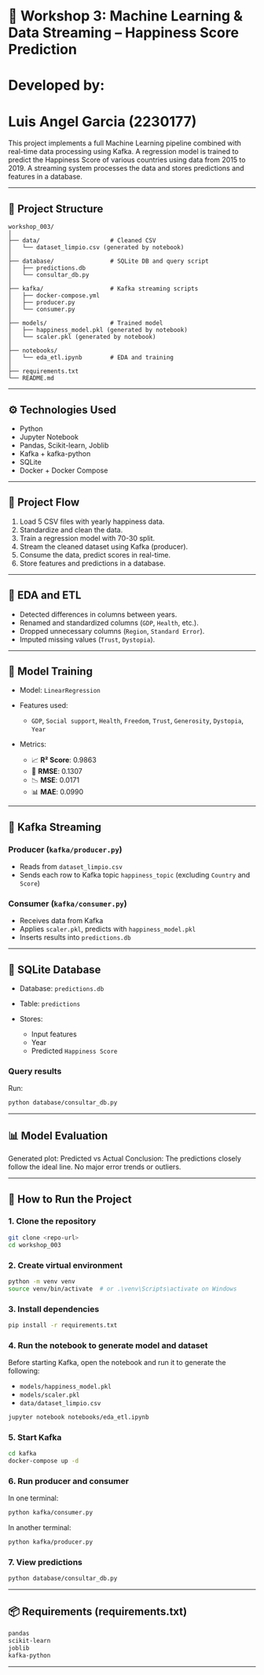 # 🧠 Workshop 3: Machine Learning & Data Streaming – Happiness Score Prediction
# Developed by:
# Luis Angel Garcia (2230177)
This project implements a full Machine Learning pipeline combined with real-time data processing using Kafka. A regression model is trained to predict the Happiness Score of various countries using data from 2015 to 2019. A streaming system processes the data and stores predictions and features in a database.

---

## 📁 Project Structure

```
workshop_003/
│
├── data/                    # Cleaned CSV
│   └── dataset_limpio.csv (generated by notebook)
│
├── database/                # SQLite DB and query script
│   ├── predictions.db
│   └── consultar_db.py
│
├── kafka/                   # Kafka streaming scripts
│   ├── docker-compose.yml
│   ├── producer.py
│   └── consumer.py
│
├── models/                  # Trained model
│   ├── happiness_model.pkl (generated by notebook)
│   └── scaler.pkl (generated by notebook)
│
├── notebooks/
│   └── eda_etl.ipynb        # EDA and training
│
├── requirements.txt
└── README.md
```

---

## ⚙️ Technologies Used

* Python
* Jupyter Notebook
* Pandas, Scikit-learn, Joblib
* Kafka + kafka-python
* SQLite
* Docker + Docker Compose

---

## 🔄 Project Flow

1. Load 5 CSV files with yearly happiness data.
2. Standardize and clean the data.
3. Train a regression model with 70-30 split.
4. Stream the cleaned dataset using Kafka (producer).
5. Consume the data, predict scores in real-time.
6. Store features and predictions in a database.

---

## 🧹 EDA and ETL

* Detected differences in columns between years.
* Renamed and standardized columns (`GDP`, `Health`, etc.).
* Dropped unnecessary columns (`Region`, `Standard Error`).
* Imputed missing values (`Trust`, `Dystopia`).

---

## 🧠 Model Training

* Model: `LinearRegression`
* Features used:

  * `GDP`, `Social support`, `Health`, `Freedom`, `Trust`, `Generosity`, `Dystopia`, `Year`
* Metrics:

  * 📈 **R² Score**: 0.9863
  * 📏 **RMSE**: 0.1307
  * 📉 **MSE**: 0.0171
  * 📊 **MAE**: 0.0990

---

## 🔁 Kafka Streaming

### Producer (`kafka/producer.py`)

* Reads from `dataset_limpio.csv`
* Sends each row to Kafka topic `happiness_topic` (excluding `Country` and `Score`)

### Consumer (`kafka/consumer.py`)

* Receives data from Kafka
* Applies `scaler.pkl`, predicts with `happiness_model.pkl`
* Inserts results into `predictions.db`

---

## 💾 SQLite Database

* Database: `predictions.db`
* Table: `predictions`
* Stores:

  * Input features
  * Year
  * Predicted `Happiness Score`

### Query results

Run:

```bash
python database/consultar_db.py
```

---

## 📊 Model Evaluation

Generated plot: Predicted vs Actual
Conclusion: The predictions closely follow the ideal line. No major error trends or outliers.

---

## 🚀 How to Run the Project

### 1. Clone the repository

```bash
git clone <repo-url>
cd workshop_003
```

### 2. Create virtual environment

```bash
python -m venv venv
source venv/bin/activate  # or .\venv\Scripts\activate on Windows
```

### 3. Install dependencies

```bash
pip install -r requirements.txt
```

### 4. Run the notebook to generate model and dataset

Before starting Kafka, open the notebook and run it to generate the following:

* `models/happiness_model.pkl`
* `models/scaler.pkl`
* `data/dataset_limpio.csv`

```bash
jupyter notebook notebooks/eda_etl.ipynb
```

### 5. Start Kafka

```bash
cd kafka
docker-compose up -d
```

### 6. Run producer and consumer

In one terminal:

```bash
python kafka/consumer.py
```

In another terminal:

```bash
python kafka/producer.py
```

### 7. View predictions

```bash
python database/consultar_db.py
```

---

## 📦 Requirements (requirements.txt)

```txt
pandas
scikit-learn
joblib
kafka-python
```

---

